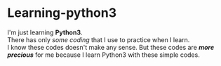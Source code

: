 # Learning-python3
I'm just learning **Python3**.\
There has only _some coding_ that I use to practice when I learn.\
I know these codes doesn't make any sense. But these codes are _**more precious**_ for me because I learn Python3 with these simple codes.
